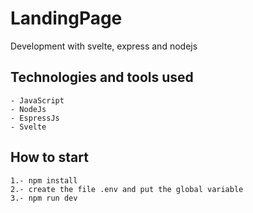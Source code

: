 # LandingPage
Development with svelte, express and nodejs

## Technologies and tools used

```
- JavaScript
- NodeJs
- EspressJs
- Svelte
```

## How to start
```
1.- npm install
2.- create the file .env and put the global variable
3.- npm run dev
```